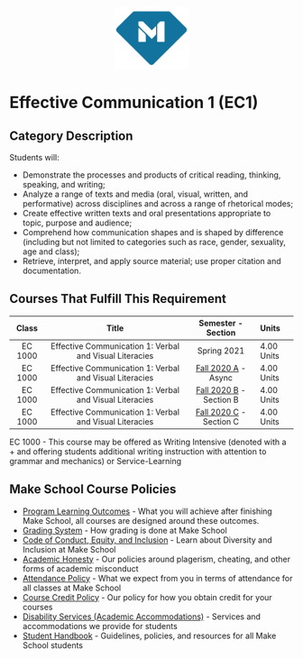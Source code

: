<p align="center">
  <a href="https://www.makeschool.com">
      <img alt="Make School Logo" src="./Web/logo-icononly.svg" height="110">
  </a>
</p>

# Effective Communication 1 (EC1) 

## Category Description

Students will:

- Demonstrate the processes and products of critical reading, thinking, speaking, and writing;
- Analyze a range of texts and media (oral, visual, written, and performative) across disciplines and across a range of rhetorical modes;
- Create effective written texts and oral presentations appropriate to topic, purpose and audience;
- Comprehend how communication shapes and is shaped by difference (including but not limited to categories such as race, gender, sexuality, age and class);
- Retrieve, interpret, and apply source material; use proper citation and documentation.

## Courses That Fulfill This Requirement

| Class |          Title          |       Semester - Section       | Units |
|:-----:|:----------------------:|:---------------------------:|:--------|
|  EC 1000 |  Effective Communication 1: Verbal and Visual Literacies | Spring 2021 | 4.00 Units |
|  EC 1000 |  Effective Communication 1: Verbal and Visual Literacies | [Fall 2020 A] - Async | 4.00 Units |
|  EC 1000 |  Effective Communication 1: Verbal and Visual Literacies | [Fall 2020 B] - Section B | 4.00 Units |
|  EC 1000 |  Effective Communication 1: Verbal and Visual Literacies | [Fall 2020 C] - Section C | 4.00 Units |

EC 1000 - This course may be offered as Writing Intensive (denoted with a + and offering students additional writing instruction with attention to grammar and mechanics) or Service-Learning

[Fall 2020 A]:https://drive.google.com/file/d/1IGTXbjXnxUbtQ2zNg6uNBcv2PdwR9gQI/view?usp=sharing
[Fall 2020 B]:https://drive.google.com/file/d/1OegybHRHTegCp8Fwup6DHvFvxwnNgKWM/view?usp=sharing
[Fall 2020 C]:https://drive.google.com/file/d/1gDehkaDgSg-rxha5VR9g0hOKP9jwacW2/view?usp=sharing


## Make School Course Policies

- [Program Learning Outcomes](https://make.sc/program-learning-outcomes) - What you will achieve after finishing Make School, all courses are designed around these outcomes.
- [Grading System](https://make.sc/grading-system) - How grading is done at Make School
- [Code of Conduct, Equity, and Inclusion](https://make.sc/code-of-conduct) - Learn about Diversity and Inclusion at Make School
- [Academic Honesty](https://make.sc/academic-honesty-policy) - Our policies around plagerism, cheating, and other forms of academic misconduct
- [Attendance Policy](https://make.sc/attendance-policy) - What we expect from you in terms of attendance for all classes at Make School
- [Course Credit Policy](https://make.sc/course-credit-policy) - Our policy for how you obtain credit for your courses
- [Disability Services (Academic Accommodations)](https://make.sc/disability-services) - Services and accommodations we provide for students
- [Student Handbook](https://make.sc/student-handbook) - Guidelines, policies, and resources for all Make School students
